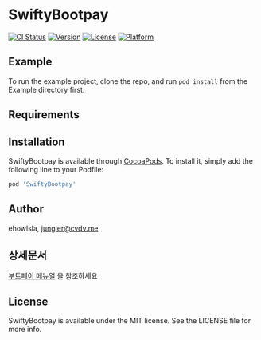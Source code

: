 # SwiftyBootpay

[![CI Status](http://img.shields.io/travis/ehowlsla/SwiftyBootpay.svg?style=flat)](https://travis-ci.org/ehowlsla/SwiftyBootpay)
[![Version](https://img.shields.io/cocoapods/v/SwiftyBootpay.svg?style=flat)](http://cocoapods.org/pods/SwiftyBootpay)
[![License](https://img.shields.io/cocoapods/l/SwiftyBootpay.svg?style=flat)](http://cocoapods.org/pods/SwiftyBootpay)
[![Platform](https://img.shields.io/cocoapods/p/SwiftyBootpay.svg?style=flat)](http://cocoapods.org/pods/SwiftyBootpay)

## Example

To run the example project, clone the repo, and run `pod install` from the Example directory first.

## Requirements

## Installation

SwiftyBootpay is available through [CocoaPods](http://cocoapods.org). To install
it, simply add the following line to your Podfile:

```ruby
pod 'SwiftyBootpay'
```

## Author

ehowlsla, jungler@cvdv.me

## 상세문서

[부트페이 메뉴얼](https://docs.bootpay.co.kr/intergration/ios) 을 참조하세요 

## License

SwiftyBootpay is available under the MIT license. See the LICENSE file for more info.
